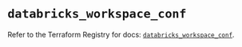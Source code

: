 # `databricks_workspace_conf`

Refer to the Terraform Registry for docs: [`databricks_workspace_conf`](https://registry.terraform.io/providers/databricks/databricks/1.43.0/docs/resources/workspace_conf).
